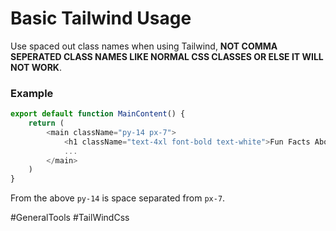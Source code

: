# Basic Tailwind Usage

Use spaced out class names when using Tailwind, __NOT COMMA SEPERATED CLASS NAMES LIKE NORMAL CSS CLASSES OR ELSE IT WILL NOT WORK__.

### Example

```javascript
export default function MainContent() {
    return (
        <main className="py-14 px-7">
            <h1 className="text-4xl font-bold text-white">Fun Facts About React</h1>
            ...
        </main>
    )
}
```

From the above `py-14` is space separated from `px-7`.

#GeneralTools 
	#TailWindCss
	